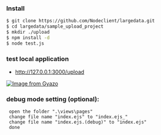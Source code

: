 ### Install
```sh
$ git clone https://github.com/Nodeclient/largedata.git
$ cd largedata/sample_upload_project
$ mkdir ./upload
$ npm install -d
$ node test.js
```
### test local application
*  http://127.0.0.1:3000/upload

[![Image from Gyazo](https://i.gyazo.com/a5abe2d269e118a6d1a61d94346e50bc.png)](https://gyazo.com/a5abe2d269e118a6d1a61d94346e50bc)

### debug mode setting (optional):
```
 open the folder ".\views\pages"
 change file name "index.ejs" to "index.ejs_"
 change file name "index.ejs.(debug)" to "index.ejs"
 done
```
